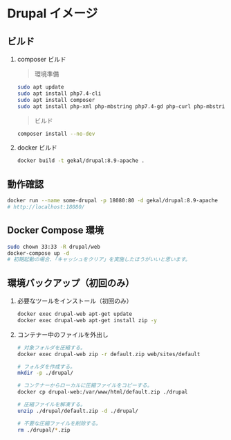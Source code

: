 # Drupal イメージ

## ビルド

1. composer ビルド

    > 環境準備

    ```bash
    sudo apt update
    sudo apt install php7.4-cli
    sudo apt install composer
    sudo apt install php-xml php-mbstring php7.4-gd php-curl php-mbstring php-zip
    ```

    > ビルド

    ```bash
    composer install --no-dev
    ```

2. docker ビルド

    ```bash
    docker build -t gekal/drupal:8.9-apache .
    ```

## 動作確認

```bash
docker run --name some-drupal -p 18080:80 -d gekal/drupal:8.9-apache
# http://localhost:18080/
```

## Docker Compose 環境

```bash
sudo chown 33:33 -R drupal/web
docker-compose up -d
# 初期起動の場合、「キャッシュをクリア」を実施したほうがいいと思います。
```

## 環境バックアップ（初回のみ）

1. 必要なツールをインストール（初回のみ）

    ```bash
    docker exec drupal-web apt-get update
    docker exec drupal-web apt-get install zip -y
    ```

2. コンテナー中のファイルを外出し

    ```bash
    # 対象フォルダを圧縮する。
    docker exec drupal-web zip -r default.zip web/sites/default

    # フォルダを作成する。
    mkdir -p ./drupal/

    # コンテナーからローカルに圧縮ファイルをコピーする。
    docker cp drupal-web:/var/www/html/default.zip ./drupal

    # 圧縮ファイルを解凍する。
    unzip ./drupal/default.zip -d ./drupal/

    # 不要な圧縮ファイルを削除する。
    rm ./drupal/*.zip
    ```
